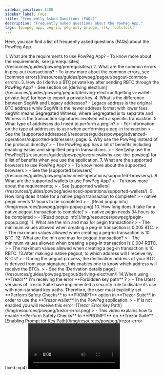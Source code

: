 ```yaml
---
sidebar_position: 1300
sidebar_label: FAQs
title: "Frequently Asked Questions (FAQs)"
description: "Frequently asked questions about the PowPeg App."
tags: [powpeg app, peg-in, peg-out, bridge, rsk, rootstock]
---
```


Here, you can find a list of frequently asked questions (FAQs) about the PowPeg App.

<Accordion>
  <Accordion.Item eventKey="0">
    <Accordion.Header as="h3">1. What are the requirements to use PowPeg App?</Accordion.Header>
    <Accordion.Body>
      - To know more about the requirements, see [prerequisites](/resources/guides/powpeg/prerequisites/)
    </Accordion.Body>
  </Accordion.Item>
  <Accordion.Item eventKey="1">
    <Accordion.Header as="h3">2. What are the common errors in peg-out transactions?</Accordion.Header>
    <Accordion.Body>
      - To know more about the common errors, see [common errors](/resources/guides/powpeg/pegout/pegout-common-errors).
    </Accordion.Body>
  </Accordion.Item>
  <Accordion.Item eventKey="2">
    <Accordion.Header as="h3">3. How do I derive a BTC private key after sending RBTC through the PowPeg App?</Accordion.Header>
    <Accordion.Body>
      - See section on [deriving electrum](/resources/guides/powpeg/pegout/deriving-electrum#getting-a-wallet-private-key) for how to export a private key.
    </Accordion.Body>
  </Accordion.Item>
<Accordion.Item eventKey="3">
    <Accordion.Header as="h3">4. What is the difference between SegWit and Legacy addresses?</Accordion.Header>
    <Accordion.Body>
      - Legacy address is the original BTC address while SegWit is the newer address format with lower fees. SegWit means Segregated Witness, where Segregated is to separate and Witness is the transaction signatures involved with a specific transaction.
    </Accordion.Body>
  </Accordion.Item>
<Accordion.Item eventKey="4">
    <Accordion.Header as="h3">5. What type of addresses do I need to perform a peg in?</Accordion.Header>
    <Accordion.Body>
      > - For information on the type of addresses to use when performing a peg-in transaction
      > - See the [supported addresses](/resources/guides/powpeg/advanced-operations/supported-addresses/) page.
    </Accordion.Body>
  </Accordion.Item>
<Accordion.Item eventKey="5">
    <Accordion.Header as="h3">6. Why use the PowPeg instead of the protocol directly? </Accordion.Header>
    <Accordion.Body>
        > - The PowPeg app has a lot of benefits including enabling easier and simplified peg-in transactions.
        > - See [why use the PowPeg?](/resources/guides/powpeg/overview#why-use-the-powpeg) for a list of benefits when you use the application.
    </Accordion.Body>
  </Accordion.Item>
<Accordion.Item eventKey="6">
    <Accordion.Header as="h3">7. What are the supported browsers to use PowPeg App?</Accordion.Header>
    <Accordion.Body>
        > - To know more about the supported browsers
        > - See the [supported browsers](/resources/guides/powpeg/advanced-operations/supported-browsers/).
    </Accordion.Body>
  </Accordion.Item>
<Accordion.Item eventKey="7">
    <Accordion.Header as="h3">8. What are the supported wallets to use PowPeg App?</Accordion.Header>
    <Accordion.Body>
       > - To know more about the requirements;
       > - See [supported wallets](/resources/guides/powpeg/advanced-operations/supported-wallets/).
    </Accordion.Body>
  </Accordion.Item>
  <Accordion.Item eventKey="8">
    <Accordion.Header as="h3">9. How long does it take for a native pegin transaction to complete?</Accordion.Header>
    <Accordion.Body>
        > - native pegin needs 17 hours to be completed
        > - ![Read popup info](/img/resources/powpeg/pegin-popup.png)
    </Accordion.Body>
  </Accordion.Item>
    <Accordion.Item eventKey="9">
    <Accordion.Header as="h3">10. How long does it take for a native pegout transaction to complete?</Accordion.Header>
    <Accordion.Body>
        > - native pegin needs 34 hours to be completed
        > - ![Read popup info](/img/resources/powpeg/pegin-popup.png)
    </Accordion.Body>
  </Accordion.Item>
  <Accordion.Item eventKey="10">
    <Accordion.Header as="h3">11. What are the min and max for pegin transaction?</Accordion.Header>
    <Accordion.Body>
        > -   The minimum values allowed when creating a peg-in transaction is 0.005 BTC.
        > -   The maximum values allowed when creating a peg-in transaction is 10 BTC.
    </Accordion.Body>
  </Accordion.Item>
  <Accordion.Item eventKey="11">
    <Accordion.Header as="h3">12. What are the min and max for pegout transaction?</Accordion.Header>
    <Accordion.Body>
        > -   The minimum values allowed when creating a peg-in transaction is 0.004 RBTC.
        > -   The maximum values allowed when creating a peg-in transaction is 10 RBTC.
    </Accordion.Body>
  </Accordion.Item>
    <Accordion.Item eventKey="12">
    <Accordion.Header as="h3">13.After making a native pegout, to which address will I receive my BTCs?</Accordion.Header>
    <Accordion.Body>
        > - During the pegout process, the destination address of your BTC is derived from your signature, this enables one to know which address will receive the BTCs.
        > - See the [Derivation details page](/resources/guides/powpeg/pegout/deriving-electrum/) 
    </Accordion.Body>
  </Accordion.Item>
   <Accordion.Item eventKey="13">
    <Accordion.Header as="h3">14.When using **Trezor** i'm receiving the error **Forbidden key path** ?</Accordion.Header>
    <Accordion.Body>
        > - The latest versions of Trezor Suite have implemented a security rule to disable its use with non-standard key paths. Therefore, the user must explicitly set **Perform Safety Checks** to **PROMPT** option in **Trezor Suite** in order to use the **Trezor wallet** in the PowPeg application.
        > - If is not enabled you will receive this error ![Trezor Error Key Path](/img/resources/powpeg/trezor-error.png) 
        > - This video explains how to enable **Perform Safety Checks** to **PROMPT** on **Trezor Suite** [Enabling Prompt for Key Path](/img/resources/powpeg/trezor-error-fixed.mp4) 
        <Video url="/img/resources/powpeg/trezor-error-fixed.mp4" thumbnail="/img/resources/powpeg/trezor-error.png" />

    </Accordion.Body>
  </Accordion.Item>
</Accordion>


----

## Next

See [Glossary](/resources/guides/powpeg/glossary/) section for explanation of terms.
